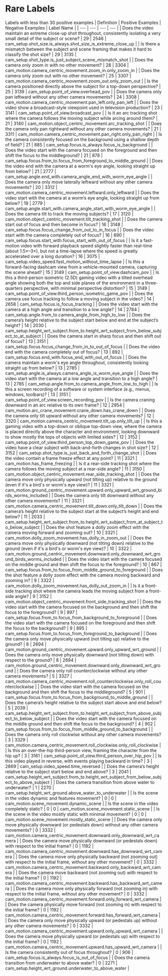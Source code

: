 # Rare Labels
Labels with less than 30 positive examples
| Definition | Positive Examples | Negative Examples | Label Name |
| --- | --- | --- | --- |
| Does the video maintain an extreme close-up shot throughout, consistently isolating a very small detail of the subject or scene? | 29 | 2546 | cam_setup.shot_size.is_always.shot_size_is_extreme_close_up |
| Is there a mismatch between the subject and scene framing that makes it hard to classify the shot size? | 29 | 3135 | cam_setup.shot_type.is_just_subject_scene_mismatch_shot |
| Does the camera only zoom in with no other movement? | 28 | 3304 | cam_motion.camera_centric_movement.zoom_in.only_zoom_in |
| Does the camera only zoom out with no other movement? | 25 | 3307 | cam_motion.camera_centric_movement.zoom_out.only_zoom_out |
| Is the camera positioned directly above the subject for a top-down perspective? | 25 | 3139 | cam_setup.point_of_view.overhead_pov |
| Does the camera only pan leftward without any other camera movements? | 24 | 3308 | cam_motion.camera_centric_movement.pan_left.only_pan_left |
| Does the video show a broadcast-style viewpoint used in television production? | 23 | 3141 | cam_setup.point_of_view.broadcast_pov |
| Is it an arc tracking shot where the camera follows the moving subject while arcing around them? | 21 | 3140 | cam_motion.object_centric_movement.arc_tracking_shot |
| Does the camera only pan rightward without any other camera movements? | 21 | 3311 | cam_motion.camera_centric_movement.pan_right.only_pan_right |
| Is the camera consistently focused on the background using a shallow depth of field? | 21 | 885 | cam_setup.focus.is_always.focus_is_background |
| Does the video start with the camera focused on the foreground and then shift the focus to the middleground? | 21 | 878 | cam_setup.focus.from_to.focus_from_foreground_to_middle_ground |
| Does the video end with the camera at a worm's eye angle, looking straight up from below? | 21 | 2777 | cam_setup.angle.end_with.camera_angle_end_with_worm_eye_angle |
| Does the camera only move laterally leftward without any other camera movements? | 20 | 3312 | cam_motion.camera_centric_movement.leftward.only_leftward |
| Does the video start with the camera at a worm’s eye angle, looking straight up from below? | 19 | 2779 | cam_setup.angle.start_with.camera_angle_start_with_worm_eye_angle |
| Does the camera tilt to track the moving subjects? | 17 | 3120 | cam_motion.object_centric_movement.tilt_tracking_shot |
| Does the camera start out of focus and then become in focus? | 16 | 3148 | cam_setup.focus.focus_change_from_out_to_in_focus |
| Does the video start with the camera completely out of focus? | 16 | 890 | cam_setup.focus.start_with.focus_start_with_out_of_focus |
| Is it a fast-motion video with forward playback speed slightly faster than real-time (about 1.5×–3×), but not a time-lapse where the speed is greatly accelerated over a long duration? | 16 | 3075 | cam_setup.video_speed.fast_motion_without_time_lapse |
| Is this a forward-facing dashcam view from a vehicle-mounted camera, capturing the scene ahead? | 15 | 3149 | cam_setup.point_of_view.dashcam_pov |
| Is this a third-person isometric (2.5D) gaming video with a tilted overhead angle showing both the top and side planes of the environment in a three-quarters perspective, with minimal perspective distortion? | 15 | 3149 | cam_setup.point_of_view.third_person_isometric_game_pov |
| Does the camera use focus tracking to follow a moving subject in the video? | 14 | 2658 | cam_setup.focus.is_focus_tracking |
| Does the video start with the camera at a high angle and transition to a low angle? | 14 | 2784 | cam_setup.angle.from_to.camera_angle_from_high_to_low |
| Does the camera’s height relative to the subject start below and end at the subject’s height? | 14 | 2030 | cam_setup.height_wrt_subject.from_to.height_wrt_subject_from_below_subject_to_at_subject |
| Does the camera start in sharp focus and then shift out of focus? | 13 | 3151 | cam_setup.focus.focus_change_from_in_to_out_of_focus |
| Does the video end with the camera completely out of focus? | 13 | 892 | cam_setup.focus.end_with.focus_end_with_out_of_focus |
| Does the camera maintain a worm's eye angle throughout, consistently looking straight up from below? | 13 | 2785 | cam_setup.angle.is_always.camera_angle_is_worm_eye_angle |
| Does the video start with the camera at a low angle and transition to a high angle? | 13 | 2785 | cam_setup.angle.from_to.camera_angle_from_low_to_high |
| Is this a screen recording of a software or system interface (e.g., menus, windows, toolbars)? | 13 | 3151 | cam_setup.point_of_view.screen_recording_pov |
| Is the camera craning downward in an arc relative to its own frame? | 12 | 2954 | cam_motion.arc_crane_movement.crane_down.has_crane_down |
| Does the camera only tilt upward without any other camera movements? | 12 | 3320 | cam_motion.camera_centric_movement.tilt_up.only_tilt_up |
| Is this a gaming video with a top-down or oblique top-down view, where the camera is placed directly above the character and environment, looking downward to show mostly the tops of objects with limited sides? | 12 | 3152 | cam_setup.point_of_view.third_person_top_down_game_pov |
| Does the video have a clear subject with back-and-forth changes in shot size? | 12 | 3152 | cam_setup.shot_type.is_just_back_and_forth_change_shot |
| Does the video contain a frame freeze effect at any point? | 11 | 3321 | cam_motion.has_frame_freezing |
| Is it a rear-side tracking shot where the camera follows the moving subject at a rear-side angle? | 11 | 3150 | cam_motion.object_centric_movement.rear_side_tracking_shot |
| Does the camera move only physically upward (not tilting up) relative to the ground (even if it's a bird's or worm's eye view)? | 11 | 3321 | cam_motion.ground_centric_movement.upward.only_upward_wrt_ground_birds_worms_included |
| Does the camera only tilt downward without any other camera movements? | 11 | 3321 | cam_motion.camera_centric_movement.tilt_down.only_tilt_down |
| Does the camera’s height relative to the subject start at the subject’s height and end below? | 11 | 2033 | cam_setup.height_wrt_subject.from_to.height_wrt_subject_from_at_subject_to_below_subject |
| Does the shot feature a dolly zoom effect with the camera moving forward and zooming out? | 10 | 3321 | cam_motion.dolly_zoom_movement.has_dolly_in_zoom_out |
| Does the camera move only physically downward (not tilting down) relative to the ground (even if it's a bird's or worm's eye view)? | 10 | 3322 | cam_motion.ground_centric_movement.downward.only_downward_wrt_ground_birds_worms_included |
| Does the video start with the camera focused on the middle ground and then shift the focus to the foreground? | 10 | 867 | cam_setup.focus.from_to.focus_from_middle_ground_to_foreground |
| Does the shot feature a dolly zoom effect with the camera moving backward and zooming in? | 9 | 3322 | cam_motion.dolly_zoom_movement.has_dolly_out_zoom_in |
| Is it a front-side tracking shot where the camera leads the moving subject from a front-side angle? | 9 | 3152 | cam_motion.object_centric_movement.front_side_tracking_shot |
| Does the video start with the camera focused on the background and then shift the focus to the foreground? | 9 | 897 | cam_setup.focus.from_to.focus_from_background_to_foreground |
| Does the video start with the camera focused on the foreground and then shift the focus to the background? | 9 | 895 | cam_setup.focus.from_to.focus_from_foreground_to_background |
| Does the camera only move physically upward (not tilting up) relative to the ground? | 8 | 2694 | cam_motion.ground_centric_movement.upward.only_upward_wrt_ground |
| Does the camera only move physically downward (not tilting down) with respect to the ground? | 8 | 2694 | cam_motion.ground_centric_movement.downward.only_downward_wrt_ground |
| Does the camera only roll counterclockwise without any other camera movements? | 5 | 3327 | cam_motion.camera_centric_movement.roll_counterclockwise.only_roll_counterclockwise |
| Does the video start with the camera focused on the background and then shift the focus to the middleground? | 5 | 901 | cam_setup.focus.from_to.focus_from_background_to_middle_ground |
| Does the camera’s height relative to the subject start above and end below? | 5 | 2039 | cam_setup.height_wrt_subject.from_to.height_wrt_subject_from_above_subject_to_below_subject |
| Does the video start with the camera focused on the middle ground and then shift the focus to the background? | 4 | 902 | cam_setup.focus.from_to.focus_from_middle_ground_to_background |
| Does the camera only roll clockwise without any other camera movements? | 3 | 3329 | cam_motion.camera_centric_movement.roll_clockwise.only_roll_clockwise |
| Is this an over-the-hip third-person view, framing the character from the hip up? | 3 | 3161 | cam_setup.point_of_view.third_person_over_hip_pov |
| Is this video played in reverse, with events playing backward in time? | 3 | 2869 | cam_setup.video_speed.time_reversed |
| Does the camera’s height relative to the subject start below and end above? | 3 | 2041 | cam_setup.height_wrt_subject.from_to.height_wrt_subject_from_below_subject_to_above_subject |
| Does the camera transition from above water to underwater? | 1 | 2270 | cam_setup.height_wrt_ground.above_water_to_underwater |
| Is the scene in the video dynamic and features movement? | 0 | 0 | cam_motion.scene_movement.dynamic_scene |
| Is the scene in the video completely static? | 0 | 0 | cam_motion.scene_movement.static_scene |
| Is the scene in the video mostly static with minimal movement? | 0 | 0 | cam_motion.scene_movement.mostly_static_scene |
| Does the camera only move physically downward (or pedestals down) without any other camera movements? | 0 | 3332 | cam_motion.camera_centric_movement.downward.only_downward_wrt_camera |
| Does the camera move physically downward (or pedestals down) with respect to the initial frame? | 0 | 1192 | cam_motion.camera_centric_movement.downward.has_downward_wrt_camera |
| Does the camera move only physically backward (not zooming out) with respect to the initial frame, without any other movement? | 0 | 3332 | cam_motion.camera_centric_movement.backward.only_backward_wrt_camera |
| Does the camera move backward (not zooming out) with respect to the initial frame? | 0 | 1192 | cam_motion.camera_centric_movement.backward.has_backward_wrt_camera |
| Does the camera move only physically forward (not zooming in) with respect to the initial frame, without any other movement? | 0 | 3332 | cam_motion.camera_centric_movement.forward.only_forward_wrt_camera |
| Does the camera physically move forward (not zooming in) with respect to the initial frame? | 0 | 1192 | cam_motion.camera_centric_movement.forward.has_forward_wrt_camera |
| Does the camera only move physically upward (or pedestals up) without any other camera movements? | 0 | 3332 | cam_motion.camera_centric_movement.upward.only_upward_wrt_camera |
| Does the camera move physically upward (or pedestals up) with respect to the initial frame? | 0 | 1192 | cam_motion.camera_centric_movement.upward.has_upward_wrt_camera |
| Is the camera consistently out of focus throughout? | 0 | 906 | cam_setup.focus.is_always.focus_is_out_of_focus |
| Does the camera transition from underwater to above water? | 0 | 2271 | cam_setup.height_wrt_ground.underwater_to_above_water |
